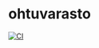 # ohtuvarasto
[![CI](https://github.com/kuhalainen/ohtuvarasto/actions/workflows/main.yml/badge.svg)](https://github.com/kuhalainen/ohtuvarasto/actions/)
